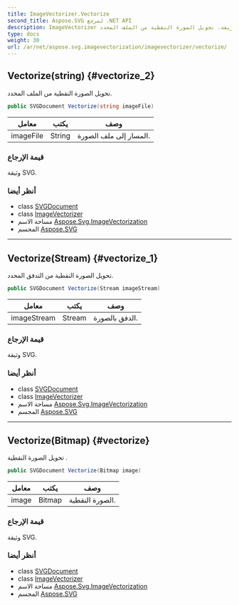 ```yaml
---
title: ImageVectorizer.Vectorize
second_title: Aspose.SVG لمرجع .NET API
description: ImageVectorizer طريقة. تحويل الصورة النقطية من الملف المحدد.
type: docs
weight: 30
url: /ar/net/aspose.svg.imagevectorization/imagevectorizer/vectorize/
---
```

## Vectorize(string) {#vectorize_2}

تحويل الصورة النقطية من الملف المحدد.

```csharp
public SVGDocument Vectorize(string imageFile)
```

| معامل | يكتب | وصف |
| --- | --- | --- |
| imageFile | String | المسار إلى ملف الصورة. |

### قيمة الإرجاع

وثيقة SVG.

### أنظر أيضا

* class [SVGDocument](../../../aspose.svg/svgdocument/)
* class [ImageVectorizer](../)
* مساحة الاسم [Aspose.Svg.ImageVectorization](../../imagevectorizer/)
* المجسم [Aspose.SVG](../../../)

---

## Vectorize(Stream) {#vectorize_1}

تحويل الصورة النقطية من التدفق المحدد.

```csharp
public SVGDocument Vectorize(Stream imageStream)
```

| معامل | يكتب | وصف |
| --- | --- | --- |
| imageStream | Stream | الدفق بالصورة. |

### قيمة الإرجاع

وثيقة SVG.

### أنظر أيضا

* class [SVGDocument](../../../aspose.svg/svgdocument/)
* class [ImageVectorizer](../)
* مساحة الاسم [Aspose.Svg.ImageVectorization](../../imagevectorizer/)
* المجسم [Aspose.SVG](../../../)

---

## Vectorize(Bitmap) {#vectorize}

تحويل الصورة النقطية .

```csharp
public SVGDocument Vectorize(Bitmap image)
```

| معامل | يكتب | وصف |
| --- | --- | --- |
| image | Bitmap | الصورة النقطية. |

### قيمة الإرجاع

وثيقة SVG.

### أنظر أيضا

* class [SVGDocument](../../../aspose.svg/svgdocument/)
* class [ImageVectorizer](../)
* مساحة الاسم [Aspose.Svg.ImageVectorization](../../imagevectorizer/)
* المجسم [Aspose.SVG](../../../)


